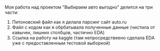 Моя работа над проектом "Выбираем авто выгодно" делится на три части:
1. Питоновский файл как я делала парсинг сайт auto.ru
2. Файл с кодом как я обрбатывала полученные данные (чистила от кавычек, лишних столбцов, частично EDA)
3. Ссылка на работу на kaggle (там непросредствеено сделала EDA уже с предоставленным тестовой выборкой) 

